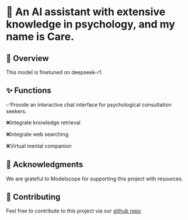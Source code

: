 # 🧠 An AI assistant with extensive knowledge in psychology, and my name is Care.

## 🚀 Overview
This model is finetuned on deepseek-r1.

## ✨ Functions
✅Provide an interactive chat interface for psychological consultation seekers.

❌Integrate knowledge retrieval 

❌Integrate web searching

❌Virtual mental companion 

## 🙏 Acknowledgments
We are grateful to Modelscope for supporting this project with resources.

## 🤝 Contributing
Feel free to contribute to this project via our [github repo](https://github.com/HaiyangPeng/careyou)